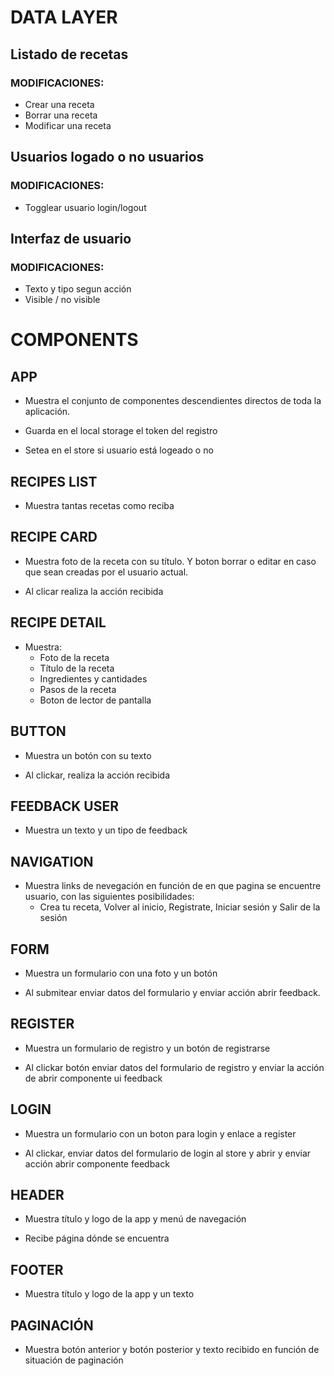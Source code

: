 # DATA LAYER

## Listado de recetas

### MODIFICACIONES:

- Crear una receta
- Borrar una receta
- Modificar una receta

## Usuarios logado o no usuarios

### MODIFICACIONES:

- Togglear usuario login/logout

## Interfaz de usuario

### MODIFICACIONES:

- Texto y tipo segun acción
- Visible / no visible

# COMPONENTS

## APP

- Muestra el conjunto de componentes descendientes directos de toda la aplicación.

- Guarda en el local storage el token del registro
- Setea en el store si usuario está logeado o no

## RECIPES LIST

- Muestra tantas recetas como reciba

## RECIPE CARD

- Muestra foto de la receta con su título. Y boton borrar o editar en caso que sean creadas por el usuario actual.

- Al clicar realiza la acción recibida

## RECIPE DETAIL

- Muestra:
  - Foto de la receta
  - Título de la receta
  - Ingredientes y cantidades
  - Pasos de la receta
  - Boton de lector de pantalla

## BUTTON

- Muestra un botón con su texto

- Al clickar, realiza la acción recibida

## FEEDBACK USER

- Muestra un texto y un tipo de feedback

## NAVIGATION

- Muestra links de nevegación en función de en que pagina se encuentre usuario, con las siguientes posibilidades:
  - Crea tu receta, Volver al inicio, Registrate, Iniciar sesión y Salir de la sesión

## FORM

- Muestra un formulario con una foto y un botón

- Al submitear enviar datos del formulario y enviar acción abrir feedback.

## REGISTER

- Muestra un formulario de registro y un botón de registrarse

- Al clickar botón enviar datos del formulario de registro y enviar la acción de abrir componente ui feedback

## LOGIN

- Muestra un formulario con un boton para login y enlace a register

- Al clickar, enviar datos del formulario de login al store y abrir y enviar acción abrir componente feedback

## HEADER

- Muestra título y logo de la app y menú de navegación

- Recibe página dónde se encuentra

## FOOTER

- Muestra título y logo de la app y un texto

## PAGINACIÓN

- Muestra botón anterior y botón posterior y texto recibido en función de situación de paginación
